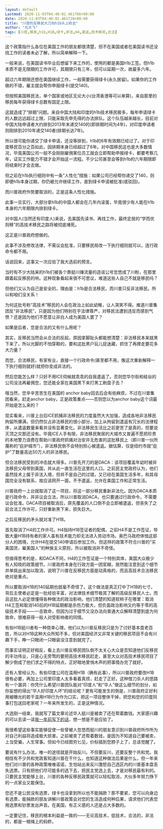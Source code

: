 ```yaml
---
layout: default
Lastmod: 2020-11-03T04:40:02.461786+00:00
date: 2020-11-03T04:40:02.461728+00:00
title: "川普的反移民大刀向h1b头上砍去"
author: "北大飞"
tags: [川普,移民,h1b,H1B,绿卡,非法,H4,遣返,技术移民,合法]
---
```


这个政策指什么各位在美国工作的朋友都很清楚，但不在美国或者在美国读书还没找工作的读者未必了解，所以简单解释一下。  

一般来说，在美国读书毕业后想留下来工作的，使用的都是美国h1b工签。但h1b本质不是无限期的工作许可，其期限只有三年，但可以延期一次，故最多六年。

超过六年期限还想在美国继续工作，一般需要获得绿卡(永久居留)。如果你的工作做的不错，雇主就会帮你申报绿卡(提交140)。

但按照美国移民法，单个国家或地区无论大小(台湾香港等可以单算)，来自那里的移民每年获得绿卡总数有固定上限。

这就造成了“排期”问题。来自中国大陆和印度的h1b技术移民极多，每年申请绿卡的人数远远超过上限，只能采取先申先得的办法排队。这个队伍越来越长，目前对中国大陆申请者大约排到2013年末递交140的(即排期时间为4年)，对印度申请者则刚排到2010年递交140者(排期长达7年)。

所以很可能你递交了绿卡申请，还没等排到，h1b的6年有效期已经过了。对于印度移民百分之百如此，因排期本身已经超过了6年。对中国移民这也是大多数情况，毕竟美国公司一般不会刚刚雇佣某位员工就会立即帮助申报绿卡，都要考察几年，证实工作能力不错才会开始这一流程。不少公司甚至会等到h1b的六年期限即将结束时才会去做。

但之前在h1b执行细则中有一条“人性化”措施：如果公司已经帮你递交了140，则即便h1b本身过期，你仍被允许继续工作，直到绿卡申请被批准(或驳回)。

而川普政府作势要取消的，正是这条人性化措施。

此事一旦实行，大部分拿h1b的中国人都会在几年内滚蛋，毕竟很少有人能在h1b本身的六年期限内排到绿卡。

对中国人(当然还有印度人)来说，去美国先读书、再找工作，最终定居的“学而优则移”的高技术移民之路将被彻底堵死。

这正是川普政府想做的。

此事不涉及修改法律，不需议会批准，只要移民局改一下执行细则就可以，连行政命令都不用。

话说回来，这事又一次应验了我大选前的预言。

当时有不少大陆来的h1b们被各个靠挺川赚流量的造谣公号忽悠成了川粉，在那里跟着起反移民的哄。这种现象看起来很不可思议，难道这些人自己不就是移民吗？

但他们又认为自己是安全的，理由是：h1b是合法移民，而川普只反非法移民。所以和咱们没关系！

为何这批号称“高技术”移民的人会在政治上如此幼稚，让人哭笑不得。难道川普集团反“非法移民”，只是因为他们特别在乎法律尊严，对移民法遭到违反而感到气愤？还是因为他们不愿意让非白人成为美国人罢了？

如果是后者，您是合法的又有什么用呢？

其实，反移民当然会从合法的反起，原因拿脚趾头都能想清楚：非法移民本来就黑下来了，所以光脚的不怕穿鞋的，要和这批黑户玩儿捉迷藏，抓住了再撵走要花多大力量？

而您，合法移民，有家有业，直接一个行政命令(甚至都不用，像这次重新解释一下执行细则就好)就把你变成非法的。

然后您能怎么样？只好不用ICE伺候就乖乖的自我遣返了。否则您华尔街和硅谷的公司没法再雇佣您，您还能全家在美国黑下来打黑工刷盘子去？

哦当然，您辛辛苦苦生在美国的 anchor baby回去后会有些麻烦，不过在川普集团看来，赶走anchor baby，正是政策重点——否则您以为anchor baby这个词最开始是怎么来的？

现实看来，川普上台后ICE抓捕非法移民的力度虽然大大加强，造成各地非法移民拘留所爆满，但仍然仅占非法移民的很小部分，加上从拘留到遣返有冗长的法律程序，从遣返数量来看并没有显著变化。非法移民生活比之前更苦了是真的，但要说灭顶之灾那还没有。毕竟ICE人手有限，非法移民聚居的大城市又普遍不愿把珍贵的本地警力浪费在帮助川普政府抓捕对治安并无危害的这批移民上（即川普一伙所蔑称的“庇护城市”），非法移民倒不会特别担心被遣返。据估算，仅是纽约市就“庇护”了数量高达50万人的非法移民。

但合法移民受到的冲击就大得多。川普先开刀的是DACA：该项目覆盖年幼时被非法移民父母带到美国，并从此一直生活在这里的人口。之前民主党政府认为，他们虽然技术上属于非法入境，但并不是自己的过错，又已经在美国生活多年，和其母国完全没有联系，故应该网开一面，不予遣返，允许在美国工作和正常生活。

川普政府一上台就取消了这一项目，将这一部分移民重新非法化。因为DACA本质是行政命令，并非议会立法，所以川普取消DACA，也只要通过行政命令，不需要议会批准。DACA项目被取消后，原先覆盖的人口倒不会立即被遣返，但丧失了之前合法工作许可，只好重新黑下来，损失巨大。

之后反移民的矛头就对准了H1B。

首先取消了H4的工作许可。H4指持H1B签证者的配偶，之前H4不是工作签证，导致大量H1B持有者的家人虽有技术能力却无法进入劳动市场。奥巴马政府体恤这部分人的困境，允许H4在提交140申请后参加工作。但这样的政策不符合川普的“买美国货，雇美国人”的种族主义原则，所以被取消并不奇怪。

但值得思考的是，和DACA不同，H4的工作签证是一个特别具体，美国大众极少有人知晓的政策细节。川普政府本身在行政方面一团浆糊，居然能注意到这个细节并单挑出来加以取消，说明了川普在反移民方面是动真格的，而且高技术合法移民绝对是重点。

所以要取消H1B的140延期也就毫不奇怪了。这个做法是真正打中了H1B的七寸，背后主使者必定是一批经验丰富，对法律技术细节极其了解的高级反移民人士。而且这批人必定很懂得各种做法的政治影响，他们清楚的知道软柿子在哪里：取消H4工签和取消140后的H1B延期都是杀伤力极大，但负面政治影响又约等于零的高级技术手段——一击致命，但因为过于细节又没办法向普通大众解释清楚到底为何致命，很难获得一般人对受影响者的同情。

有些H1B挺川者有一种侥幸心理，他们以为川普反移民只是为了讨好基本盘老百姓，所以对H1B这种大众所知不多，但对美国经济又非常关键的移民项目不会有兴趣下手，睁一只眼闭一只眼装没注意到就完了。

而事实证明正好相反，看上去川普反移民团队倒不太关心大众是否知道他们反移民的丰功伟业，只是心无旁骛的要把高技术移民赶走，甚至大众对高技术移民项目了解少倒成了他们求之不得的特点，正好暗地里悄木声的把事情办完了就好。

还有人曾经认为，有些印度公司在滥用H1B（确有此事），所以川普政府要改H1B很有必要，再加上公司里印度人太多看着真烦，赶走了正好。这种借刀杀人的思路有一个漏洞：你凭什么希望川普团队能对“印度人”和“华人”做这么细节的划分，如你妄想的得出“华人好印度人坏”的结论呢？更有可能发生的倒是，川普政府正好利用被曝光的若干滥用H1B行为作为口实，把这一项目整体干掉，把您和您的印度同事打包送回老家呢？一年来所发生的，正是这种情况。

大选刚一结束，我就写了篇文章论述华人挺川是被卖了还在帮着数钱。大家感兴趣的可以去读一读[我一年前写下的话](http://mp.weixin.qq.com/s?__biz=MzA3MDcyMDgxMg==&mid=2456669269&idx=1&sn=3257319cda642bfed66ea631921f057b&chksm=88a1e016bfd66900fc962d64b297935c94f8ced8921ed14209d415f29f60bc1c1ebf60a6976c&scene=21#wechat_redirect)，想一想是不是应验了。

我很希望这些事实能够促使一些曾被人忽悠而挺川的朋友意识到川普政府所作所为对自己利益将造成极大损害。之前被卖了还帮着数钱，是因为不知道自己要被卖，上当受骗，人生常事。但如今已经图穷匕见，价标插到您脖子上了，总该觉醒了。

要说有什么办法，唯一的途径就是开始反川。不但要反川，还要反整个共和党。我相信有不少共和党政客知道川普在干什么，也知道这种做法后果是什么，但一年来他们对川普的各种政策唯唯诺诺，生怕站出来反川激怒自己选区内的川普基本盘丢失选票。只有把他们尽可能多的选下去，把民主党选上去，才是对移民最有利的。只要民主党能够上台，川普的各种反移民政策就可以轻松取消，大伙多年努力挣下的一点家业又能保住。

您还不是公民没有选票，绿卡也没拿到所以也不能捐款？那不要紧，您可以向身边有选票，能捐款的朋友讲解川普政策会对您的生活造成何种后果，请求他们代表您用选票和钞票发出声音。在美国，有正义感的人还是占大多数的。

一定要记住，移民的根本利益是一致的——无论高技术，低技术，合法的，非法的，都是一根绳上的蚂蚱。

